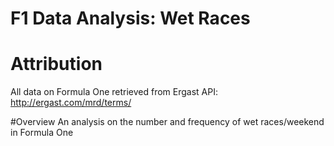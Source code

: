 # F1 Data Analysis: Wet Races
# Attribution
All data on Formula One retrieved from Ergast API: http://ergast.com/mrd/terms/

#Overview
An analysis on the number and frequency of wet races/weekend in Formula One
